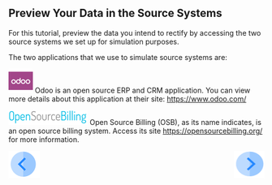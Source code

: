## Preview Your Data in the Source Systems

For this tutorial, preview the data you intend to rectify by accessing the two source systems we set up for simulation purposes. 

The two applications that we use to simulate source systems are:

![image](/articles/demo_project/DPM_Demo_Project/images/00_README_odoo.png)     Odoo is an open source ERP and CRM application. You can view more details about this application at their site: https://www.odoo.com/

![image](/articles/demo_project/DPM_Demo_Project/images/00_README_opensourcebilling_icon.png)     Open Source Billing (OSB), as its name indicates, is an open source billing system. Access its site https://opensourcebilling.org/ for more information.



[![Previous](/articles/demo_project/DPM_Demo_Project/images/Previous.png)]( /articles/demo_project/DPM_Demo_Project/04_Rectify/03_01_Rectify_Data_Tutorial.md)[<img align="right" width="60" height="54" src="/articles/demo_project/DPM_Demo_Project/images/Next.png">](/articles/demo_project/DPM_Demo_Project/04_Rectify/03_03_Rectify_Login.md)
